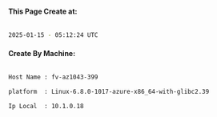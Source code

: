 
   
#### This Page Create at:

```bash

2025-01-15 - 05:12:24 UTC

```

#### Create By Machine:

```bash

Host Name : fv-az1043-399

platform  : Linux-6.8.0-1017-azure-x86_64-with-glibc2.39

Ip Local  : 10.1.0.18

```

